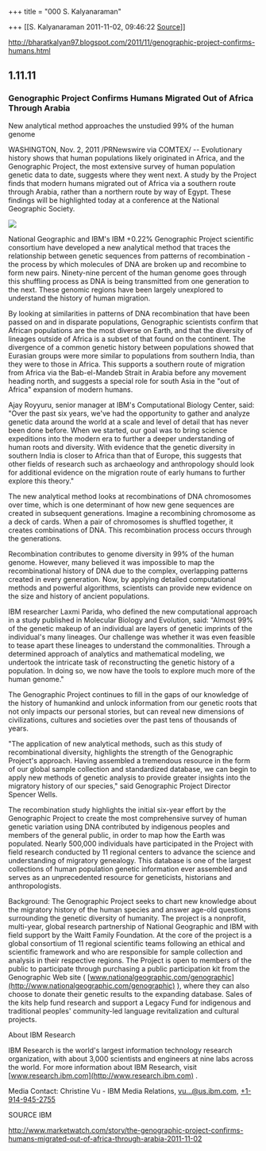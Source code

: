 +++
title = "000 S. Kalyanaraman"

+++
[[S. Kalyanaraman	2011-11-02, 09:46:22 [Source](https://groups.google.com/g/bvparishat/c/mM0ItX-GsFA)]]



<http://bharatkalyan97.blogspot.com/2011/11/genographic-project-confirms-humans.html>

  

## 1.11.11

### Genographic Project Confirms Humans Migrated Out of Africa Through Arabia

  
New analytical method approaches the unstudied 99% of the human genome  
  
WASHINGTON, Nov. 2, 2011 /PRNewswire via COMTEX/ -- Evolutionary history shows that human populations likely originated in Africa, and the Genographic Project, the most extensive survey of human population genetic data to date, suggests where they went next. A study by the Project finds that modern humans migrated out of Africa via a southern route through Arabia, rather than a northern route by way of Egypt. These findings will be highlighted today at a conference at the National Geographic Society.  
  

[![](https://ci4.googleusercontent.com/proxy/0jhAkhyC9msUdbEsBo2Uo6_S2-zS03cpi0ReM_jiu2L0IAV99RPedB4NQileBX62mvjJ5FuKINuaJYeq5sOeqYvD7PYvZk8-elQ8QzCgTI6Ae9CRTA-IU16b_-rPVuy6b82CGUvk7R73oAJZgmb9Ins6Kjy-w2I=s0-d-e1-ft#http://www.marketwatch.com/Story/story/RenderImage?guid=33d59de166f6439fa22467806f815e27&imageID=201)](http://www.marketwatch.com/Story/story/RenderImage?guid=33d59de166f6439fa22467806f815e27&imageID=201)

  
National Geographic and IBM's IBM +0.22% Genographic Project scientific consortium have developed a new analytical method that traces the relationship between genetic sequences from patterns of recombination - the process by which molecules of DNA are broken up and recombine to form new pairs. Ninety-nine percent of the human genome goes through this shuffling process as DNA is being transmitted from one generation to the next. These genomic regions have been largely unexplored to understand the history of human migration.  
  
By looking at similarities in patterns of DNA recombination that have been passed on and in disparate populations, Genographic scientists confirm that African populations are the most diverse on Earth, and that the diversity of lineages outside of Africa is a subset of that found on the continent. The divergence of a common genetic history between populations showed that Eurasian groups were more similar to populations from southern India, than they were to those in Africa. This supports a southern route of migration from Africa via the Bab-el-Mandeb Strait in Arabia before any movement heading north, and suggests a special role for south Asia in the "out of Africa" expansion of modern humans.  
  
Ajay Royyuru, senior manager at IBM's Computational Biology Center, said: "Over the past six years, we've had the opportunity to gather and analyze genetic data around the world at a scale and level of detail that has never been done before. When we started, our goal was to bring science expeditions into the modern era to further a deeper understanding of human roots and diversity. With evidence that the genetic diversity in southern India is closer to Africa than that of Europe, this suggests that other fields of research such as archaeology and anthropology should look for additional evidence on the migration route of early humans to further explore this theory."  
  
The new analytical method looks at recombinations of DNA chromosomes over time, which is one determinant of how new gene sequences are created in subsequent generations. Imagine a recombining chromosome as a deck of cards. When a pair of chromosomes is shuffled together, it creates combinations of DNA. This recombination process occurs through the generations.  
  
Recombination contributes to genome diversity in 99% of the human genome. However, many believed it was impossible to map the recombinational history of DNA due to the complex, overlapping patterns created in every generation. Now, by applying detailed computational methods and powerful algorithms, scientists can provide new evidence on the size and history of ancient populations.  
  
IBM researcher Laxmi Parida, who defined the new computational approach in a study published in Molecular Biology and Evolution, said: "Almost 99% of the genetic makeup of an individual are layers of genetic imprints of the individual's many lineages. Our challenge was whether it was even feasible to tease apart these lineages to understand the commonalities. Through a determined approach of analytics and mathematical modeling, we undertook the intricate task of reconstructing the genetic history of a population. In doing so, we now have the tools to explore much more of the human genome."  
  
The Genographic Project continues to fill in the gaps of our knowledge of the history of humankind and unlock information from our genetic roots that not only impacts our personal stories, but can reveal new dimensions of civilizations, cultures and societies over the past tens of thousands of years.  
  
"The application of new analytical methods, such as this study of recombinational diversity, highlights the strength of the Genographic Project's approach. Having assembled a tremendous resource in the form of our global sample collection and standardized database, we can begin to apply new methods of genetic analysis to provide greater insights into the migratory history of our species," said Genographic Project Director Spencer Wells.  
  
The recombination study highlights the initial six-year effort by the Genographic Project to create the most comprehensive survey of human genetic variation using DNA contributed by indigenous peoples and members of the general public, in order to map how the Earth was populated. Nearly 500,000 individuals have participated in the Project with field research conducted by 11 regional centers to advance the science and understanding of migratory genealogy. This database is one of the largest collections of human population genetic information ever assembled and serves as an unprecedented resource for geneticists, historians and anthropologists.  
  
Background: The Genographic Project seeks to chart new knowledge about the migratory history of the human species and answer age-old questions surrounding the genetic diversity of humanity. The project is a nonprofit, multi-year, global research partnership of National Geographic and IBM with field support by the Waitt Family Foundation. At the core of the project is a global consortium of 11 regional scientific teams following an ethical and scientific framework and who are responsible for sample collection and analysis in their respective regions. The Project is open to members of the public to participate through purchasing a public participation kit from the Genographic Web site ( [www.nationalgeographic.com/genographic](http://www.nationalgeographic.com/genographic) ), where they can also choose to donate their genetic results to the expanding database. Sales of the kits help fund research and support a Legacy Fund for indigenous and traditional peoples' community-led language revitalization and cultural projects.  
  
About IBM Research  
  
IBM Research is the world's largest information technology research organization, with about 3,000 scientists and engineers at nine labs across the world. For more information about IBM Research, visit [www.research.ibm.com](http://www.research.ibm.com) .  
  
Media Contact: Christine Vu - IBM Media Relations, [vu...@us.ibm.com](), [+1-914-945-2755](tel:%2B1-914-945-2755)  
  
SOURCE IBM  
  
<http://www.marketwatch.com/story/the-genographic-project-confirms-humans-migrated-out-of-africa-through-arabia-2011-11-02>

